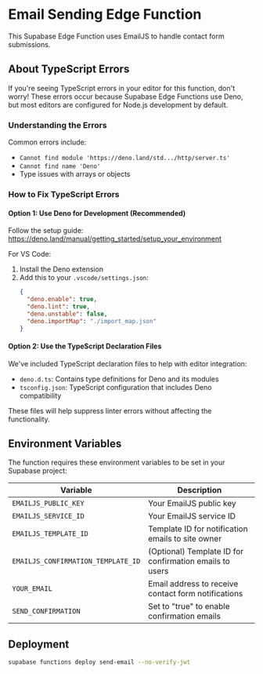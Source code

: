 # Email Sending Edge Function

This Supabase Edge Function uses EmailJS to handle contact form submissions.

## About TypeScript Errors

If you're seeing TypeScript errors in your editor for this function, don't worry! These errors occur because Supabase Edge Functions use Deno, but most editors are configured for Node.js development by default.

### Understanding the Errors

Common errors include:
- `Cannot find module 'https://deno.land/std.../http/server.ts'` 
- `Cannot find name 'Deno'`
- Type issues with arrays or objects

### How to Fix TypeScript Errors

#### Option 1: Use Deno for Development (Recommended)

Follow the setup guide: https://deno.land/manual/getting_started/setup_your_environment

For VS Code:
1. Install the Deno extension
2. Add this to your `.vscode/settings.json`:
   ```json
   {
     "deno.enable": true,
     "deno.lint": true,
     "deno.unstable": false,
     "deno.importMap": "./import_map.json"
   }
   ```

#### Option 2: Use the TypeScript Declaration Files

We've included TypeScript declaration files to help with editor integration:
- `deno.d.ts`: Contains type definitions for Deno and its modules
- `tsconfig.json`: TypeScript configuration that includes Deno compatibility

These files will help suppress linter errors without affecting the functionality.

## Environment Variables

The function requires these environment variables to be set in your Supabase project:

| Variable | Description |
|----------|-------------|
| `EMAILJS_PUBLIC_KEY` | Your EmailJS public key |
| `EMAILJS_SERVICE_ID` | Your EmailJS service ID |
| `EMAILJS_TEMPLATE_ID` | Template ID for notification emails to site owner |
| `EMAILJS_CONFIRMATION_TEMPLATE_ID` | (Optional) Template ID for confirmation emails to users |
| `YOUR_EMAIL` | Email address to receive contact form notifications |
| `SEND_CONFIRMATION` | Set to "true" to enable confirmation emails |

## Deployment

```bash
supabase functions deploy send-email --no-verify-jwt
``` 